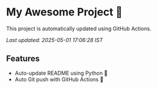 # My Awesome Project 🚀

This project is automatically updated using GitHub Actions.

_Last updated: 2025-05-01 17:06:28 IST_

## Features
- Auto-update README using Python 🐍
- Auto Git push with GitHub Actions 🤖
